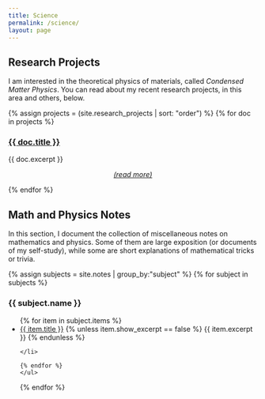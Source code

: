 ```yaml
---
title: Science
permalink: /science/
layout: page
---
```




## Research Projects

I am interested in the theoretical physics of materials, called *Condensed Matter Physics*.  You can read about my recent research projects, in this area and others, below.


<div>
  {% assign projects = (site.research_projects | sort: "order") %}
  {% for doc in projects %}
      <a href="{{ doc.url }}"><h3>{{ doc.title }}</h3></a>
      {{ doc.excerpt }}
      <p style="text-align:center;position:relative;top:-0em;"><a href="{{ doc.url }}"> <i>(read more)</i></a></p>
  {% endfor %}
</div>

## Math and Physics Notes

In this section, I document the collection of miscellaneous notes on mathematics and physics.  Some of them are large exposition (or documents of my self-study), while some are short explanations of mathematical tricks or trivia.

<div>
{% assign subjects = site.notes | group_by:"subject" %}
{% for subject in subjects %}
    <h3>{{ subject.name }}</h3>
    <ul>
    {% for item in subject.items %}
    <li> <a href="{{ item.url }}">{{ item.title }}</a>
    {% unless item.show_excerpt == false %}
    {{ item.excerpt }}
    {% endunless %}

    </li>

    {% endfor %}
    </ul>
{% endfor %}
</div>
